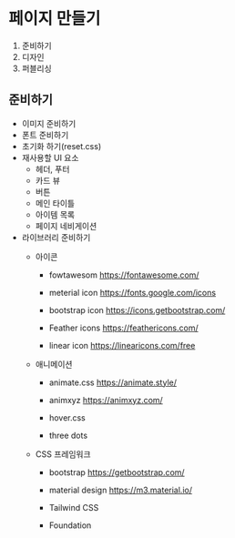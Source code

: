 # 페이지 만들기
1. 준비하기
2. 디자인
3. 퍼블리싱

## 준비하기
- 이미지 준비하기
- 폰트 준비하기
- 초기화 하기(reset.css)
- 재사용할 UI 요소
    - 헤더, 푸터
    - 카드 뷰
    - 버튼
    - 메인 타이틀
    - 아이템 목록
    - 페이지 네비게이션
- 라이브러리 준비하기
    - 아이콘            
        - fowtawesom 
          https://fontawesome.com/

        - meterial icon 
          https://fonts.google.com/icons

        - bootstrap icon 
          https://icons.getbootstrap.com/

        - Feather icons
          https://feathericons.com/

        - linear icon 
          https://linearicons.com/free

    - 애니메이션 
        - animate.css 
          https://animate.style/

        - animxyz 
          https://animxyz.com/

        - hover.css 

        - three dots

    - CSS 프레임워크
        - bootstrap
          https://getbootstrap.com/

        - material design 
          https://m3.material.io/

        - Tailwind CSS

        - Foundation

        